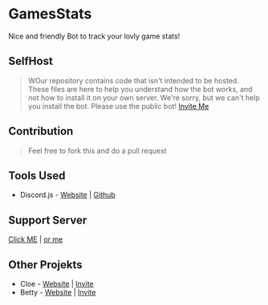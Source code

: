 # GamesStats
Nice and friendly Bot to track your lovly game stats!




## SelfHost
> WOur repository contains code that isn't intended to be hosted. These files are here to help you understand how the bot works, and not how to install it on your own server. We're sorry, but we can't help you install the bot. Please use the public bot! [Invite Me](https://discord.com/api/oauth2/authorize?client_id=941443521209073745&permissions=274878294080&scope=applications.commands%20bot)

## Contribution
> Feel free to fork this and do a pull request

## Tools Used
- Discord.js - [Website](https://discord.js.org/#/) | [Github](https://github.com/discordjs/discord.js)


## Support Server
[Click ME](https://www.betty.cx/support) | [or me](https://cloe.famebit.ch/support)


## Other Projekts
- Cloe - [Website](https://cloe.famebit.ch) | [Invite](https://cloe.famebit.ch/invite)
- Betty - [Website](http://www.betty.cx) | [Invite](https://betty.cx/add)

